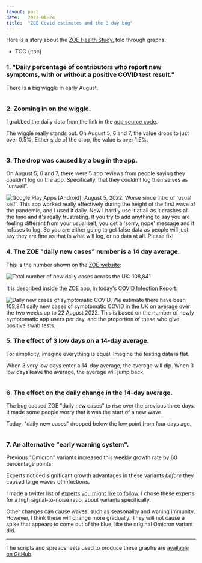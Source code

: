 ```yaml
---
layout: post
date:   2022-08-24
title:  "ZOE Covid estimates and the 3 day bug"
---
```


Here is a story about the [ZOE Health Study](ZOE-health-study), told through graphs.

[ZOE-health-study]: https://en.wikipedia.org/wiki/Zoe_Health_Study

* TOC
{:toc}

### 1. "Daily percentage of contributors who report new symptoms, with or without a positive COVID test result."

There is a big wiggle in early August.

<img src="/assets/for-post/2022-08-24-zoe-covid-3-day-bug/newly_symptomatic_contributors.png" alt="">

### 2. Zooming in on the wiggle.

I grabbed the daily data from the link in the [app source code](https://github.com/zoe/covid-tracker-react-native/blob/2.7.1-ota-34/src/core/content/ContentService.ts#L124).

The wiggle really stands out.  On August 5, 6 and 7, the value drops to just over 0.5%.  Either side of the drop, the value is over 1.5%.

<img src="/assets/for-post/2022-08-24-zoe-covid-3-day-bug/newly_sick_table.png" alt="">

### 3. The drop was caused by a bug in the app.

On August 5, 6 and 7, there were 5 app reviews from people saying they couldn't log on the app.  Specifically, that they couldn't log themselves as "unwell".

<img src="/assets/for-post/2022-08-24-zoe-covid-3-day-bug/app_review.png" alt="Google Play Apps [Android]. August 5, 2022.
Worse since intro of 'usual self'. This app worked really effectively during the height of the first wave of the pandemic, and I used it daily. Now I hardly use it at all as it crashes all the time and it's really frustrating. If you try to add anything to say you are feeling different from your usual self, you get a 'sorry, nope' message and it refuses to log. So you are either going to get false data as people will just say they are fine as that is what will log, or no data at all. Please fix!">

### 4. The ZOE "daily new cases" number is a 14 day average.

This is the number shown on the [ZOE website](https://health-study.joinzoe.com/data):

<img src="/assets/for-post/2022-08-24-zoe-covid-3-day-bug/cases_screenshot.png" alt="Total number of new daily cases across the UK: 108,841">

It is described inside the ZOE app, in today's [COVID Infection Report](https://storage.googleapis.com/covid-public-data/report/zoe_health_study_report_20220824.pdf):

<img src="/assets/for-post/2022-08-24-zoe-covid-3-day-bug/cases_definition.png" alt="Daily new cases of symptomatic COVID.
We estimate there have been 108,841 daily new cases of symptomatic COVID in the UK
on average over the two weeks up to 22 August 2022. This is based on the number of
newly symptomatic app users per day, and the proportion of these who give positive
swab tests." title=""> 

### 5. The effect of 3 low days on a 14-day average.

For simplicity, imagine everything is equal. Imagine the testing data is flat.

When 3 very low days enter a 14-day average, the average will dip.  When 3 low days leave the average, the average will jump back.

<img src="/assets/for-post/2022-08-24-zoe-covid-3-day-bug/14_day_average.png" alt="">

### 6. The effect on the daily change in the 14-day average.

The bug caused ZOE "daily new cases" to rise over the previous three days.  It made some people worry that it was the start of a new wave.

Today, "daily new cases" dropped below the low point from four days ago.

<img src="/assets/for-post/2022-08-24-zoe-covid-3-day-bug/daily_change.png" alt="">

### 7. An alternative "early warning system".

Previous "Omicron" variants increased this weekly growth rate by 60 percentage points.

Experts noticed significant growth advantages in these variants *before* they caused large waves of infections.

I made a twitter list of [experts you might like to follow](https://twitter.com/i/lists/1521570760950702081).  I chose these experts for a high signal-to-noise ratio, about variants specifically.

Other changes can cause waves, such as seasonality and waning immunity.  However, I think these will change more gradually.  They will not cause a spike that appears to come out of the blue, like the original Omicron variant did.


---

The scripts and spreadsheets used to produce these graphs are [available on GitHub](https://github.com/sourcejedi/nova-covid).
